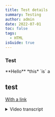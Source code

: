 ```yaml
---
title: Test details
summary: Testing
author: admin
date: 2022-07-01
toc: false
tags:
  - HTML
isGuide: true
---
```

<h3 class="accordion">Test</h3><div class="accordion__panel">**Hello** *this* `is` a 

## test

[With a link](www.google.com)</div>

<details><summary>Video transcript</summary>**Hello** *this* `is` a 

## test

[With a link](www.google.com)</details>